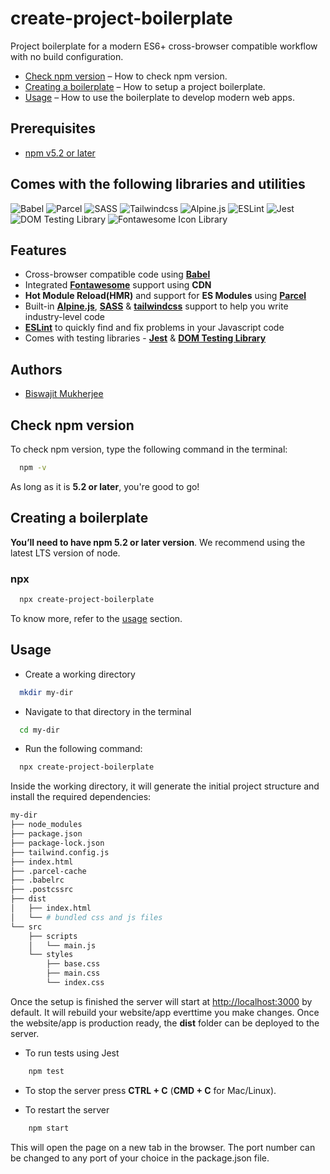 # create-project-boilerplate


Project boilerplate for a modern ES6+ cross-browser compatible workflow with no build configuration.

  - [Check npm version](#check-npm-version) – How to check npm version.
  - [Creating a boilerplate](#creating-a-boilerplate) – How to setup a project boilerplate.
  - [Usage](#usage) – How to use the boilerplate to develop modern web apps.


## Prerequisites

- [npm v5.2 or later](https://nodejs.org/)


## Comes with the following libraries and utilities

![Babel](https://miro.medium.com/max/800/1*uHfsgDL4wCKszR7jh8dbYg.png)
![Parcel](https://user-images.githubusercontent.com/19409/135924939-03845d0b-e7bb-414b-89b6-e627dfa9f614.png)
![SASS](https://upload.wikimedia.org/wikipedia/commons/thumb/9/96/Sass_Logo_Color.svg/1280px-Sass_Logo_Color.svg.png)
![Tailwindcss](https://www.vectorlogo.zone/logos/tailwindcss/tailwindcss-ar21.png)
![Alpine.js](https://static.cdnlogo.com/logos/a/19/alpine.svg)
![ESLint](https://www.vectorlogo.zone/logos/eslint/eslint-ar21.png)
![Jest](https://jestjs.io/img/opengraph.png)
![DOM Testing Library](https://pbs.twimg.com/media/DaGo_txU8AEE8SN.jpg)
![Fontawesome Icon Library](https://solutionsresource.com/wp-content/uploads/2021/09/the-benefits-of-using-fontawesome-icons-on-a-website.png)


## Features

- Cross-browser compatible code using **[Babel](https://babeljs.io/)**
- Integrated **[Fontawesome](https://fontawesome.com/)** support using **CDN**
- **Hot Module Reload(HMR)** and support for **ES Modules** using **[Parcel](https://parceljs.org/)**
- Built-in **[Alpine.js](https://alpinejs.dev/)**, **[SASS](https://sass-lang.com/)** & **[tailwindcss](https://tailwindcss.com/)** support to help you write industry-level code
- **[ESLint](https://eslint.org/)** to quickly find and fix problems in your Javascript code
- Comes with testing libraries - **[Jest](https://jestjs.io/)** & **[DOM Testing Library](https://testing-library.com/)**


## Authors

- [Biswajit Mukherjee](https://github.com/Biswajit-Mukherjee)


## Check npm version

To check npm version, type the following command in the terminal:

```bash
  npm -v
```

As long as it is **5.2 or later**, you're good to go!


## Creating a boilerplate

**You’ll need to have npm 5.2 or later version**. We recommend using the latest LTS version of node.

**<h3>npx</h3>**

```bash
  npx create-project-boilerplate
```

To know more, refer to the [usage](#Usage) section.


## Usage

- Create a working directory
```bash
  mkdir my-dir
```

- Navigate to that directory in the terminal
```bash
  cd my-dir
```

- Run the following command:
```bash
  npx create-project-boilerplate
```

Inside the working directory, it will generate the initial project structure and install the required dependencies:

```bash
my-dir
├── node_modules
├── package.json
├── package-lock.json
├── tailwind.config.js
├── index.html
├── .parcel-cache
├── .babelrc
├── .postcssrc
├── dist
│   ├── index.html
│   └── # bundled css and js files
└── src
    ├── scripts
    │   └── main.js
    └── styles
        ├── base.css
        ├── main.css
        └── index.css

```

Once the setup is finished the server will start at [http://localhost:3000](http://localhost:3000) by default. It will rebuild your website/app everttime you make changes. Once the website/app is production ready, the **dist** folder can be deployed to the server.

- To run tests using Jest

```bash
    npm test
```

- To stop the server press **CTRL + C** (**CMD + C** for Mac/Linux).

- To restart the server

```bash
    npm start
```

This will open the page on a new tab in the browser. The port number can be changed to any port of your choice in the package.json file.

